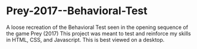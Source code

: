 # Prey-2017--Behavioral-Test
A loose recreation of the Behavioral Test seen in the opening sequence of the game Prey (2017)
This project was meant to test and reinforce my skills in HTML, CSS, and Javascript.
This is best viewed on a desktop.
